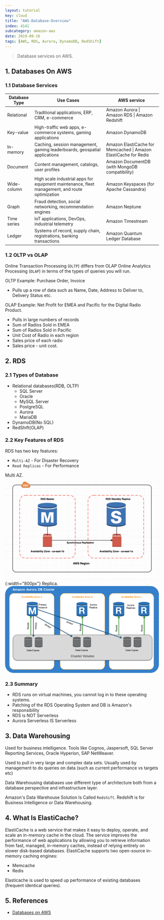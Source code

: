 ```yaml
---
layout: tutorial
key: cloud
title: "AWS-Database-Overview"
index: 4141
subcategory: amazon-aws
date: 2019-09-16
tags: [AWS, RDS, Aurora, DynamoDB, RedShift]
---
```


> Database services on AWS.

## 1. Databases On AWS
### 1.1 Database Services

| Database Type | Use Cases                                                                                       | AWS service                                                      |
|---------------|-------------------------------------------------------------------------------------------------|------------------------------------------------------------------|
| Relational    | Traditional applications, ERP, CRM, e\-commerce                                                 | Amazon Aurora \| Amazon RDS \| Amazon Redshift                   |
| Key\-value    | High\-traffic web apps, e\-commerce systems, gaming applications                                | Amazon DynamoDB                                                  |
| In\-memory    | Caching, session management, gaming leaderboards, geospatial applications                       | Amazon ElastiCache for Memcached \| Amazon ElastiCache for Redis |
| Document      | Content management, catalogs, user profiles	                                                    | Amazon DocumentDB \(with MongoDB compatibility\)                 |
| Wide\-column  | High scale industrial apps for equipment maintenance, fleet management, and route optimization  | Amazon Keyspaces \(for Apache Cassandra\)                        |
| Graph         | Fraud detection, social networking, recommendation engines                                      | Amazon Neptune                                                   |
| Time series   | IoT applications, DevOps, industrial telemetry                                                  | Amazon Timestream                                                |
| Ledger        | Systems of record, supply chain, registrations, banking transactions                            | Amazon Quantum Ledger Database                                   |

### 1.2 OLTP vs OLAP
Online Transaction Processing (`OLTP`) differs from OLAP Online Analytics Processing (`OLAP`) in terms of the types of queries you will run.

OLTP Example: Purchase Order, Invoice
* Pulls up a row of data such as Name, Date, Address to Deliver to, Delivery Status etc.

OLAP Example: Net Profit for EMEA and Pacific for the Digital Radio Product.
* Pulls in large numbers of records
* Sum of Radios Sold in EMEA
* Sum of Radios Sold in Pacific
* Unit Cost of Radio in each region
* Sales price of each radio
* Sales price - unit cost.

## 2. RDS
### 2.1 Types of Database
* Relational databases(RDB, OLTP)
  - SQL Server
  - Oracle
  - MySQL Server
  - PostgreSQL
  - Aurora
  - MariaDB
* DynamoDB(No SQL)
* RedShift(OLAP)

### 2.2 Key Features of RDS
RDS has two key features:
* `Multi-AZ` - For Disaster Recovery
* `Read Replicas` - For Performance

Multi AZ.
![image](/assets/images/cloud/4141/database-rds-multi-az.png){:width="800px"}
Replica.
![image](/assets/images/cloud/4141/database-rds-replica.png)

### 2.3 Summary
* RDS runs on virtual machines, you cannot log in to these operating systems.
* Patching of the RDS Operating System and DB is Amazon's responsibility
* RDS is NOT Serverless
* Aurora Serverless IS Serverless

## 3. Data Warehousing
Used for business intelligence. Tools like Cognos, Jaspersoft, SQL Server Reporting Services, Oracle Hyperion, SAP NetWeaver.

Used to pull in very large and complex data sets. Usually used by management to do queries on data (such as current performance vs targets etc)

Data Warehousing databases use different type of architecture both from a database perspective and infrastructure layer.

Amazon's Data Warehouse Solution Is Called `Redshift`. Redshift is for Business Intelligence or Data Warehousing.

## 4. What Is ElastiCache?
ElastiCache is a web service that makes it easy to deploy, operate, and scale an in-memory cache in the cloud. The service improves the performance of web applications by allowing you to retrieve information from fast, managed, in-memory caches, instead of relying entirely on slower disk-based databases.
ElastiCache supports two open-source in-memory caching engines:
* Memcache
* Redis

Elasticache is used to speed up performance of existing databases (frequent identical queries).

## 5. References
* [Databases on AWS](https://aws.amazon.com/products/databases/)
